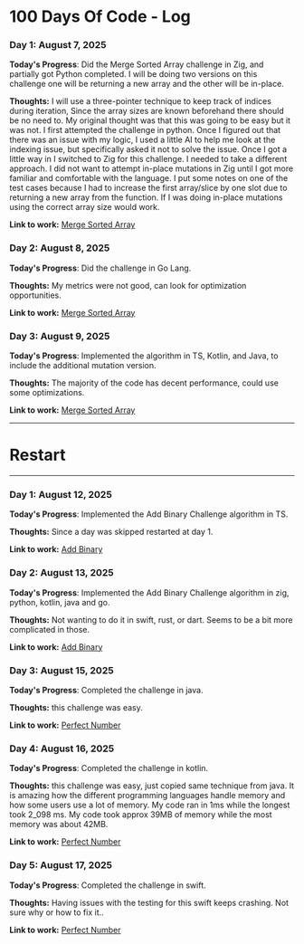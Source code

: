# 100 Days Of Code - Log

### Day 1: August 7, 2025

**Today's Progress**:  Did the Merge Sorted Array challenge in Zig, and partially got Python completed. I will be doing two versions on this challenge one will be returning a new array and the other will be in-place. 

**Thoughts:** I will use a three-pointer technique to keep track of indices during iteration, Since the array sizes are known beforehand there should be no need to. My original thought was that this was going to be easy but it was not. I first attempted the challenge in python. Once I figured out that there was an issue with my logic, I used a little AI to help me look at the indexing issue, but specifically asked it not to solve the issue. Once I got a little way in I switched to Zig for this challenge. I needed to take a different approach. I did not want to attempt in-place mutations in Zig until I got more familiar and comfortable with the language. I put some notes on one of the test cases because I had to increase the first array/slice by one slot due to returning a new array from the function. If I was doing in-place mutations using the correct array size would work.

**Link to work:** [Merge Sorted Array](https://github.com/wearypossum4770/dark-coding-challenges/issues/88)

### Day 2: August 8, 2025

**Today's Progress**:   Did the challenge in Go Lang.

**Thoughts:** My metrics were not good, can look for optimization opportunities.

**Link to work:** [Merge Sorted Array](https://github.com/wearypossum4770/dark-coding-challenges/issues/88)


### Day 3: August 9, 2025

**Today's Progress**:  Implemented the algorithm in TS, Kotlin, and Java, to include the additional mutation version. 

**Thoughts:** The majority of the code has decent performance, could use some optimizations.

**Link to work:** [Merge Sorted Array](https://github.com/wearypossum4770/dark-coding-challenges/issues/88)



---
# Restart
---

### Day 1: August 12, 2025

**Today's Progress**:  Implemented the Add Binary Challenge algorithm in TS. 

**Thoughts:** Since a day was skipped restarted at day 1.

**Link to work:** [Add Binary](https://github.com/wearypossum4770/dark-coding-challenges/issues/67)


### Day 2: August 13, 2025

**Today's Progress**:  Implemented the Add Binary Challenge algorithm in zig, python, kotlin, java and go. 

**Thoughts:** Not wanting to do it in swift, rust, or dart. Seems to be a bit more complicated in those.

**Link to work:** [Add Binary](https://github.com/wearypossum4770/dark-coding-challenges/issues/67)



### Day 3: August 15, 2025

**Today's Progress**: Completed the challenge in java. 

**Thoughts:** this challenge was easy.

**Link to work:** [Perfect Number](https://github.com/wearypossum4770/dark-coding-challenges/issues/507)

### Day 4: August 16, 2025

**Today's Progress**: Completed the challenge in kotlin. 

**Thoughts:** this challenge was easy, just copied same technique from java. It is amazing how the different programming languages handle memory and how some users use a lot of memory. My code ran in 1ms while the longest took 2_098 ms. My code took approx 39MB of memory while the most memory was about 42MB.

**Link to work:** [Perfect Number](https://github.com/wearypossum4770/dark-coding-challenges/issues/507)


### Day 5: August 17, 2025

**Today's Progress**: Completed the challenge in swift. 

**Thoughts:** Having issues with the testing for this swift keeps crashing. Not sure why or how to fix it..

**Link to work:** [Perfect Number](https://github.com/wearypossum4770/dark-coding-challenges/issues/507)